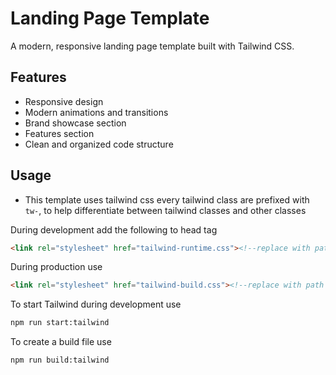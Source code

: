 
# Landing Page Template

A modern, responsive landing page template built with Tailwind CSS.

## Features

- Responsive design
- Modern animations and transitions
- Brand showcase section
- Features section
- Clean and organized code structure

## Usage

* This template uses tailwind css every tailwind class are prefixed with `tw-`, to help differentiate
  between tailwind classes and other classes  

During development add the following to head tag

```html
<link rel="stylesheet" href="tailwind-runtime.css"><!--replace with path to your tailwind runtime-->
```
During production use

```html
<link rel="stylesheet" href="tailwind-build.css"><!--replace with path to your tailwind build-->
```

To start Tailwind during development use
```html
npm run start:tailwind
```

To create a build file use
```html
npm run build:tailwind
```